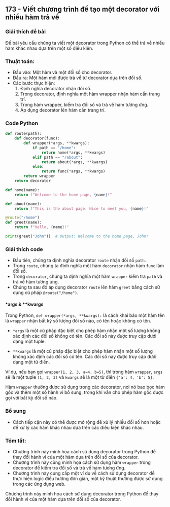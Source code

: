 ## 173 - Viết chương trình để tạo một decorator với nhiều hàm trả về

### Giải thích đề bài

Đề bài yêu cầu chúng ta viết một decorator trong Python có thể trả về nhiều hàm khác nhau dựa trên một số điều kiện.

### Thuật toán:

- Đầu vào: Một hàm và một đối số cho decorator.
- Đầu ra: Một hàm mới được trả về từ decorator dựa trên đối số.
- Các bước thực hiện:
  1. Định nghĩa decorator nhận đối số.
  2. Trong decorator, định nghĩa một hàm wrapper nhận hàm cần trang trí.
  3. Trong hàm wrapper, kiểm tra đối số và trả về hàm tương ứng.
  4. Áp dụng decorator lên hàm cần trang trí.

### Code Python

```python
def route(path):
    def decorator(func):
        def wrapper(*args, **kwargs):
            if path == "/home":
                return home(*args, **kwargs)
            elif path == "/about":
                return about(*args, **kwargs)
            else:
                return func(*args, **kwargs)
        return wrapper
    return decorator

def home(name):
    return f"Welcome to the home page, {name}!"

def about(name):
    return f"This is the about page. Nice to meet you, {name}!"

@route("/home")
def greet(name):
    return f"Hello, {name}!"

print(greet("John"))  # Output: Welcome to the home page, John!
```

### Giải thích code

- Đầu tiên, chúng ta định nghĩa decorator `route` nhận đối số `path`.
- Trong `route`, chúng ta định nghĩa một hàm `decorator` nhận hàm `func` làm đối số.
- Trong `decorator`, chúng ta định nghĩa một hàm `wrapper` kiểm tra `path` và trả về hàm tương ứng.
- Chúng ta sau đó áp dụng decorator `route` lên hàm `greet` bằng cách sử dụng cú pháp `@route("/home")`.

#### \*args & \*\*kwargs

Trong Python, `def wrapper(*args, **kwargs):` là cách khai báo một hàm tên là `wrapper` nhận bất kỳ số lượng đối số nào, có tên hoặc không có tên.

- `*args` là một cú pháp đặc biệt cho phép hàm nhận một số lượng không xác định các đối số không có tên. Các đối số này được truy cập dưới dạng một tuple.

- `**kwargs` là một cú pháp đặc biệt cho phép hàm nhận một số lượng không xác định các đối số có tên. Các đối số này được truy cập dưới dạng một từ điển.

Ví dụ, nếu bạn gọi `wrapper(1, 2, 3, a=4, b=5)`, thì trong hàm `wrapper`, `args` sẽ là một tuple `(1, 2, 3)` và `kwargs` sẽ là một từ điển `{'a': 4, 'b': 5}`.

Hàm `wrapper` thường được sử dụng trong các decorator, nơi nó bao bọc hàm gốc và thêm một số hành vi bổ sung, trong khi vẫn cho phép hàm gốc được gọi với bất kỳ đối số nào.

### Bổ sung

- Cách tiếp cận này có thể được mở rộng để xử lý nhiều đối số hơn hoặc để xử lý các hàm khác nhau dựa trên các điều kiện khác nhau.

### Tóm tắt:

- Chương trình này minh họa cách sử dụng decorator trong Python để thay đổi hành vi của một hàm dựa trên đối số của decorator.
- Chương trình này cũng minh họa cách sử dụng hàm `wrapper` trong decorator để kiểm tra đối số và trả về hàm tương ứng.
- Chương trình này cung cấp một ví dụ về cách sử dụng decorator để thực hiện logic điều hướng đơn giản, một kỹ thuật thường được sử dụng trong các ứng dụng web.

Chương trình này minh họa cách sử dụng decorator trong Python để thay đổi hành vi của một hàm dựa trên đối số của decorator.
